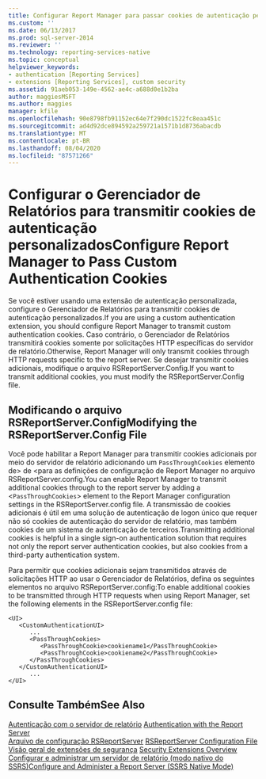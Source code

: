 ```yaml
---
title: Configurar Report Manager para passar cookies de autenticação personalizados | Microsoft Docs
ms.custom: ''
ms.date: 06/13/2017
ms.prod: sql-server-2014
ms.reviewer: ''
ms.technology: reporting-services-native
ms.topic: conceptual
helpviewer_keywords:
- authentication [Reporting Services]
- extensions [Reporting Services], custom security
ms.assetid: 91aeb053-149e-4562-ae4c-a688d0e1b2ba
author: maggiesMSFT
ms.author: maggies
manager: kfile
ms.openlocfilehash: 90e8798fb91152ec64e7f290dc1522fc8eaa451c
ms.sourcegitcommit: ad4d92dce894592a259721a1571b1d8736abacdb
ms.translationtype: MT
ms.contentlocale: pt-BR
ms.lasthandoff: 08/04/2020
ms.locfileid: "87571266"
---
```

# <a name="configure-report-manager-to-pass-custom-authentication-cookies"></a><span data-ttu-id="0f126-102">Configurar o Gerenciador de Relatórios para transmitir cookies de autenticação personalizados</span><span class="sxs-lookup"><span data-stu-id="0f126-102">Configure Report Manager to Pass Custom Authentication Cookies</span></span>
  <span data-ttu-id="0f126-103">Se você estiver usando uma extensão de autenticação personalizada, configure o Gerenciador de Relatórios para transmitir cookies de autenticação personalizados.</span><span class="sxs-lookup"><span data-stu-id="0f126-103">If you are using a custom authentication extension, you should configure Report Manager to transmit custom authentication cookies.</span></span> <span data-ttu-id="0f126-104">Caso contrário, o Gerenciador de Relatórios transmitirá cookies somente por solicitações HTTP específicas do servidor de relatório.</span><span class="sxs-lookup"><span data-stu-id="0f126-104">Otherwise, Report Manager will only transmit cookies through HTTP requests specific to the report server.</span></span> <span data-ttu-id="0f126-105">Se desejar transmitir cookies adicionais, modifique o arquivo RSReportServer.Config.</span><span class="sxs-lookup"><span data-stu-id="0f126-105">If you want to transmit additional cookies, you must modify the RSReportServer.Config file.</span></span>  
  
## <a name="modifying-the-rsreportserverconfig-file"></a><span data-ttu-id="0f126-106">Modificando o arquivo RSReportServer.Config</span><span class="sxs-lookup"><span data-stu-id="0f126-106">Modifying the RSReportServer.Config File</span></span>  
 <span data-ttu-id="0f126-107">Você pode habilitar a Report Manager para transmitir cookies adicionais por meio do servidor de relatório adicionando um `PassThroughCookies` elemento de> de <para as definições de configuração de Report Manager no arquivo RSReportServer.config.</span><span class="sxs-lookup"><span data-stu-id="0f126-107">You can enable Report Manager to transmit additional cookies through to the report server by adding a <`PassThroughCookies`> element to the Report Manager configuration settings in the RSReportServer.config file.</span></span> <span data-ttu-id="0f126-108">A transmissão de cookies adicionais é útil em uma solução de autenticação de logon único que requer não só cookies de autenticação do servidor de relatório, mas também cookies de um sistema de autenticação de terceiros.</span><span class="sxs-lookup"><span data-stu-id="0f126-108">Transmitting additional cookies is helpful in a single sign-on authentication solution that requires not only the report server authentication cookies, but also cookies from a third-party authentication system.</span></span>  
  
 <span data-ttu-id="0f126-109">Para permitir que cookies adicionais sejam transmitidos através de solicitações HTTP ao usar o Gerenciador de Relatórios, defina os seguintes elementos no arquivo RSReportServer.config:</span><span class="sxs-lookup"><span data-stu-id="0f126-109">To enable additional cookies to be transmitted through HTTP requests when using Report Manager, set the following elements in the RSReportServer.config file:</span></span>  
  
```  
<UI>  
   <CustomAuthenticationUI>  
      ...  
      <PassThroughCookies>  
         <PassThroughCookie>cookiename1</PassThroughCookie>  
         <PassThroughCookie>cookiename2</PassThroughCookie>  
      </PassThroughCookies>  
   </CustomAuthenticationUI>  
      ...  
</UI>  
```  
  
## <a name="see-also"></a><span data-ttu-id="0f126-110">Consulte Também</span><span class="sxs-lookup"><span data-stu-id="0f126-110">See Also</span></span>  
 <span data-ttu-id="0f126-111">[Autenticação com o servidor de relatório](authentication-with-the-report-server.md) </span><span class="sxs-lookup"><span data-stu-id="0f126-111">[Authentication with the Report Server](authentication-with-the-report-server.md) </span></span>  
 <span data-ttu-id="0f126-112">[Arquivo de configuração RSReportServer](../report-server/rsreportserver-config-configuration-file.md) </span><span class="sxs-lookup"><span data-stu-id="0f126-112">[RSReportServer Configuration File](../report-server/rsreportserver-config-configuration-file.md) </span></span>  
 <span data-ttu-id="0f126-113">[Visão geral de extensões de segurança](../extensions/security-extension/security-extensions-overview.md) </span><span class="sxs-lookup"><span data-stu-id="0f126-113">[Security Extensions Overview](../extensions/security-extension/security-extensions-overview.md) </span></span>  
 [<span data-ttu-id="0f126-114">Configurar e administrar um servidor de relatório &#40;modo nativo do SSRS&#41;</span><span class="sxs-lookup"><span data-stu-id="0f126-114">Configure and Administer a Report Server &#40;SSRS Native Mode&#41;</span></span>](../report-server/configure-and-administer-a-report-server-ssrs-native-mode.md)  
  
  
